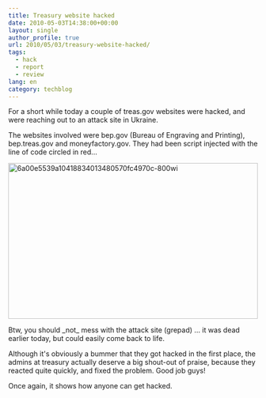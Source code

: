```yaml
---
title: Treasury website hacked
date: 2010-05-03T14:38:00+00:00
layout: single
author_profile: true
url: 2010/05/03/treasury-website-hacked/
tags:
  - hack
  - report
  - review
lang: en
category: techblog
---
```

For a short while today a couple of treas.gov websites were hacked, and were reaching out to an attack site in Ukraine. 

The websites involved were bep.gov (Bureau of Engraving and Printing), bep.treas.gov and moneyfactory.gov. They had been script injected with the line of code circled in red&#8230; 

[<img title="6a00e5539a10418834013480570fc4970c-800wi" border="0" alt="6a00e5539a10418834013480570fc4970c-800wi" src="http://lh4.ggpht.com/_vaUVXcmC3OI/S97Y855GkvI/AAAAAAAACCI/8yQ1xFY7cPw/6a00e5539a10418834013480570fc4970c-800wi_thumb%5B2%5D.jpg?imgmax=800" width="504" height="315" />](http://lh4.ggpht.com/_vaUVXcmC3OI/S97Y5_wqskI/AAAAAAAACCE/qu3GuGwlI4s/s1600-h/6a00e5539a10418834013480570fc4970c-800wi%5B4%5D.jpg) 

Btw, you should \_not\_ mess with the attack site (grepad) &#8230; it was dead earlier today, but could easily come back to life. 

Although it's obviously a bummer that they got hacked in the first place, the admins at treasury actually deserve a big shout-out of praise, because they reacted quite quickly, and fixed the problem. Good job guys! 

Once again, it shows how anyone can get hacked.